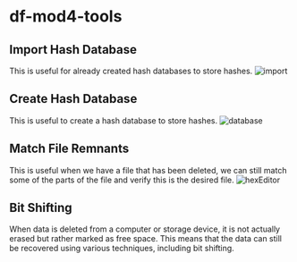 # df-mod4-tools
## Import Hash Database
This is useful for already created hash databases to store hashes.
![import](https://user-images.githubusercontent.com/99350219/230505042-4401bc2a-c104-4891-9d57-9c68206b55a2.JPG)
## Create Hash Database
This is useful to create a hash database to store hashes.
![database](https://user-images.githubusercontent.com/99350219/230513495-3b24e999-127d-4804-ba12-283cd9b9a68c.JPG)
## Match File Remnants
This is useful when we have a file that has been deleted, we can still match some of the parts of the file and verify this is the desired file.
![hexEditor](https://user-images.githubusercontent.com/99350219/230514461-6c9e1a01-2016-4b71-9ff1-d0305dae5b08.JPG)
## Bit Shifting
When data is deleted from a computer or storage device, it is not actually erased but rather marked as free space. This means that the data can still be recovered using various techniques, including bit shifting.
